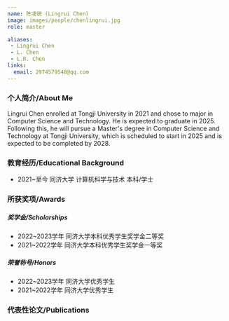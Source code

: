 ```yaml
---
name: 陈凌锐 (Lingrui Chen)
image: images/people/chenlingrui.jpg
role: master

aliases:
 - Lingrui Chen
 - L. Chen
 - L.R. Chen
links:
  email: 2974579548@qq.com
---
```


### 个人简介/About Me
Lingrui Chen enrolled at Tongji University in 2021 and chose to major in  Computer Science and Technology. He is expected to graduate in 2025. Following this, he will pursue a Master's degree in Computer Science and Technology at Tongji University, which is scheduled to start in 2025 and is expected to be completed by 2028.

### 教育经历/Educational Background
- 2021~至今 同济大学 计算机科学与技术 本科/学士

### 所获奖项/Awards

##### 奖学金/Scholarships
- 2022~2023学年 同济大学本科优秀学生奖学金二等奖
- 2021~2022学年 同济大学本科优秀学生奖学金一等奖
  
##### 荣誉称号/Honors
- 2022~2023学年 同济大学优秀学生
- 2021~2022学年 同济大学优秀学生

### 代表性论文/Publications
